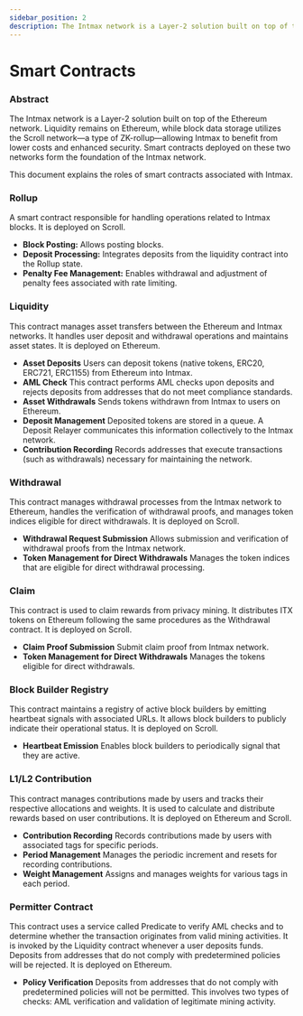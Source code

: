 ```yaml
---
sidebar_position: 2
description: The Intmax network is a Layer-2 solution built on top of the Ethereum network. Liquidity remains on Ethereum, while block data storage utilizes the Scroll network—a type of ZK-rollup—allowing Intmax to benefit from lower costs and enhanced security. Smart contracts deployed on these two networks form the foundation of the Intmax network.
---
```


# Smart Contracts

### Abstract

The Intmax network is a Layer-2 solution built on top of the Ethereum network. Liquidity remains on Ethereum, while block data storage utilizes the Scroll network—a type of ZK-rollup—allowing Intmax to benefit from lower costs and enhanced security. Smart contracts deployed on these two networks form the foundation of the Intmax network.

This document explains the roles of smart contracts associated with Intmax.

### Rollup

A smart contract responsible for handling operations related to Intmax blocks. It is deployed on Scroll.

- **Block Posting:** Allows posting blocks.
- **Deposit Processing:** Integrates deposits from the liquidity contract into the Rollup state.
- **Penalty Fee Management:** Enables withdrawal and adjustment of penalty fees associated with rate limiting.

### Liquidity

This contract manages asset transfers between the Ethereum and Intmax networks. It handles user deposit and withdrawal operations and maintains asset states. It is deployed on Ethereum.

- **Asset Deposits** Users can deposit tokens (native tokens, ERC20, ERC721, ERC1155) from Ethereum into Intmax.
- **AML Check** This contract performs AML checks upon deposits and rejects deposits from addresses that do not meet compliance standards.
- **Asset Withdrawals** Sends tokens withdrawn from Intmax to users on Ethereum.
- **Deposit Management** Deposited tokens are stored in a queue. A Deposit Relayer communicates this information collectively to the Intmax network.
- **Contribution Recording** Records addresses that execute transactions (such as withdrawals) necessary for maintaining the network.

### Withdrawal

This contract manages withdrawal processes from the Intmax network to Ethereum, handles the verification of withdrawal proofs, and manages token indices eligible for direct withdrawals. It is deployed on Scroll.

- **Withdrawal Request Submission** Allows submission and verification of withdrawal proofs from the Intmax network.
- **Token Management for Direct Withdrawals** Manages the token indices that are eligible for direct withdrawal processing.

### Claim

This contract is used to claim rewards from privacy mining. It distributes ITX tokens on Ethereum following the same procedures as the Withdrawal contract. It is deployed on Scroll.

- **Claim Proof Submission** Submit claim proof from Intmax network.
- **Token Management for Direct Withdrawals** Manages the tokens eligible for direct withdrawals.

### Block Builder Registry

This contract maintains a registry of active block builders by emitting heartbeat signals with associated URLs. It allows block builders to publicly indicate their operational status. It is deployed on Scroll.

- **Heartbeat Emission** Enables block builders to periodically signal that they are active.

### L1/L2 Contribution

This contract manages contributions made by users and tracks their respective allocations and weights. It is used to calculate and distribute rewards based on user contributions. It is deployed on Ethereum and Scroll.

- **Contribution Recording** Records contributions made by users with associated tags for specific periods.
- **Period Management** Manages the periodic increment and resets for recording contributions.
- **Weight Management** Assigns and manages weights for various tags in each period.

### Permitter Contract

This contract uses a service called Predicate to verify AML checks and to determine whether the transaction originates from valid mining activities. It is invoked by the Liquidity contract whenever a user deposits funds. Deposits from addresses that do not comply with predetermined policies will be rejected. It is deployed on Ethereum.

- **Policy Verification** Deposits from addresses that do not comply with predetermined policies will not be permitted. This involves two types of checks: AML verification and validation of legitimate mining activity.
